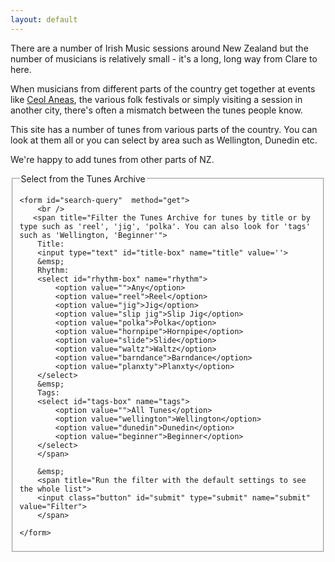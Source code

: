 ```yaml
---
layout: default
---
```

There are a number of Irish Music sessions around New Zealand but the
number of musicians is relatively small - it's a long, long way from
Clare to here.

When musicians from different parts of the country get together at
events like <a href="http://www.irishmusic.org.nz/">Ceol Aneas</a>,
the various folk festivals or simply visiting a session in another
city, there's often a mismatch between the tunes people know.

This site has a number of tunes from various parts of the country. You
can look at them all or you can select by area such as Wellington,
Dunedin etc.

We're happy to add tunes from other parts of NZ.

<fieldset>
    <legend>Select from the Tunes Archive</legend>
    
    <form id="search-query"  method="get">
        <br />
       <span title="Filter the Tunes Archive for tunes by title or by type such as 'reel', 'jig', 'polka'. You can also look for 'tags' such as 'Wellington, 'Beginner'">        
        Title:
        <input type="text" id="title-box" name="title" value=''>
        &emsp; 
        Rhythm:
        <select id="rhythm-box" name="rhythm">
            <option value="">Any</option>
            <option value="reel">Reel</option>
            <option value="jig">Jig</option>
            <option value="slip jig">Slip Jig</option>
            <option value="polka">Polka</option>
            <option value="hornpipe">Hornpipe</option>
            <option value="slide">Slide</option>
            <option value="waltz">Waltz</option>
            <option value="barndance">Barndance</option>
            <option value="planxty">Planxty</option>
        </select>
        &emsp;
        Tags:
        <select id="tags-box" name="tags">
            <option value="">All Tunes</option>
            <option value="wellington">Wellington</option>
            <option value="dunedin">Dunedin</option>
            <option value="beginner">Beginner</option>
        </select>
        </span>
        
        &emsp;
        <span title="Run the filter with the default settings to see the whole list">
        <input class="button" id="submit" type="submit" name="submit" value="Filter">
        </span>
        
    </form>
</fieldset>

<br />

<div id="tunes-table"></div>
<div id="abc-textareas"></div>

<script>
  window.store = {
      {% assign tuneID = 4000 %}
      {% assign tunes =  site.tunes | sort: 'title' %} 
      {% for tune in tunes %}    
          {% assign tuneID = tuneID | plus: 1 %}
          "{{ tuneID  }}": {
          "title": "{{ tune.title | xml_escape }}",
          "tuneID": "{{ tuneID }}", 
          "key": "{{ tune.key | xml_escape }}",
          "mode": "{{ tune.mode | xml_escape }}",
          "rhythm": "{{ tune.rhythm | xml_escape }}",
          "tags": "{{ tune.tags | array_to_sentence_string }}",
          "url": "{{ tune.url | xml_escape }}",
          "mp3": "{{ tune.mp3_file | xml_escape }}",
          {% if tune.mp3_file %}"abc": ""{% else %}"abc": {{ tune.abc | jsonify }}{% endif %}
      }{% unless forloop.last %},{% endunless %}
    {% endfor %}};
</script>

<script type="text/javascript" src="/js/audio_controls.js"></script>
<script type="text/javascript" src="/js/musical-ws.js"></script>
<script type="text/javascript" src="/js/abc_controls.js"></script>
<script type="text/javascript" src="/js/lunr.min.js"></script>
<script type="text/javascript" src="/js/search.js"></script>

<script>
  $(document).ready(function() 
    { 
        // Set initial sort order
        $.tablesorter.defaults.sortList = [[0,0]]; 
        
        $("#search-results").tablesorter({headers: { 3:{sorter: false}, 4: {sorter: false}}});         
    } 
  ); 
</script>
